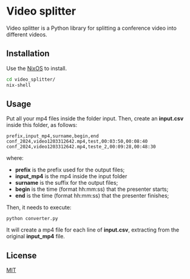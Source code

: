 # Video splitter

Video splitter is a Python library for splitting a conference video into different videos.

## Installation

Use the [NixOS](https://nixos.org/) to install.

```bash
cd video_splitter/
nix-shell
```

## Usage
Put all your mp4 files inside the folder input. Then, create an **input.csv** inside this folder, as follows: 

```csv
prefix,input_mp4,surname,begin,end
conf_2024,video1203312642.mp4,test,00:03:50,00:08:40
conf_2024,video1203312642.mp4,teste_2,00:09:28,00:48:30
```
where:

- **prefix** is the prefix used for the output files;
- **input_mp4** is the mp4 inside the input folder
- **surname** is the suffix for the output files;
- **begin** is the time (format hh:mm:ss) that the presenter starts;
- **end** is the time (format hh:mm:ss) that the presenter finishes;

Then, it needs to execute:
```
python converter.py
```

It will create a mp4 file for each line of **input.csv**, extracting from the original **input_mp4** file.

## License

[MIT](https://choosealicense.com/licenses/mit/)